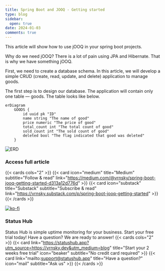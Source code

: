 ```yaml
---
title: Spring Boot and JOOQ - Getting started
type: blog
sidebar:
  open: true
date: 2024-01-03
comments: true
---
```


This article will show how to use jOOQ in your spring boot projects.

Why do we need jOOQ?
There is a lot of pain using JPA and Hibernate. That is why we have something jOOQ.

First, we need to create a database schema. In this article, we will develop
a simple CRUD (create, read, update, and delete) application to manage goods.

The first step is to design our database. The application will contain only one table — goods. The table looks like below.

```mermaid
erDiagram
    GOODS {
        id uuid pk "ID"
        name string "The name of good"
        price numeric "The price of good"
        total_count int "The total count of good"
        sold_count int "The sold count of good"
        deleted bool "The flag indicated that good was deleted"
    }
```

![ERD](/images/jooq/sb-jooq-1.png "ERD")

### Access full article
{{< cards cols="2" >}}
{{< card icon="medium" title="Medium" subtitle="Follow & read" link="https://medium.com/@vrnsky/spring-boot-jooq-getting-started-d313a12d776d" >}}
{{< card icon="substack" title="Substack" subtitle="Subscribe & read" link="https://vrnsky.substack.com/p/spring-boot-jooq-getting-started" >}}
{{< /cards >}}

[![ko-fi](https://ko-fi.com/img/githubbutton_sm.svg)](https://ko-fi.com/J3J416GZA5)

### Status Hub
Status Hub is simple uptime monitoring for your business. Start your free trial today!
Have a question? We are ready to answer!
{{< cards cols="2" >}}
{{< card link="https://statushub.app?utm_source=https://vrnsky.dev&utm_medium=blog" title="Start your 2 weeks free trial" icon="beaker" subtitle="No credit card required" >}}
{{< card link="mailto:support@statushub.app" title="Have a question?" icon="mail" subtitle="Ask us" >}}
{{< /cards >}}
